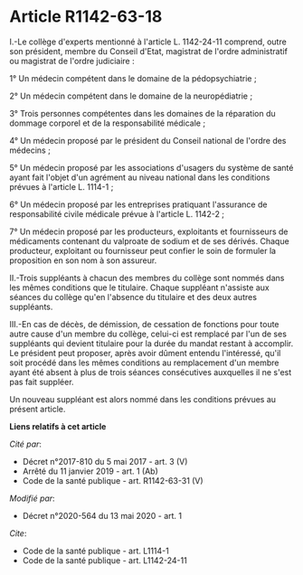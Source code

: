 # Article R1142-63-18

I.-Le collège d'experts mentionné à l'article L. 1142-24-11 comprend, outre son président, membre du Conseil d'Etat,
magistrat de l'ordre administratif ou magistrat de l'ordre judiciaire :

1° Un médecin compétent dans le domaine de la pédopsychiatrie ;

2° Un médecin compétent dans le domaine de la neuropédiatrie ;

3° Trois personnes compétentes dans les domaines de la réparation du dommage corporel et de la responsabilité médicale ;

4° Un médecin proposé par le président du Conseil national de l'ordre des médecins ;

5° Un médecin proposé par les associations d'usagers du système de santé ayant fait l'objet d'un agrément au niveau national
dans les conditions prévues à l'article L. 1114-1 ;

6° Un médecin proposé par les entreprises pratiquant l'assurance de responsabilité civile médicale prévue à l'article L.
1142-2 ;

7° Un médecin proposé par les producteurs, exploitants et fournisseurs de médicaments contenant du valproate de sodium et de
ses dérivés. Chaque producteur, exploitant ou fournisseur peut confier le soin de formuler la proposition en son nom à son
assureur.

II.-Trois suppléants à chacun des membres du collège sont nommés dans les mêmes conditions que le titulaire. Chaque suppléant
n'assiste aux séances du collège qu'en l'absence du titulaire et des deux autres suppléants.

III.-En cas de décès, de démission, de cessation de fonctions pour toute autre cause d'un membre du collège, celui-ci est
remplacé par l'un de ses suppléants qui devient titulaire pour la durée du mandat restant à accomplir. Le président peut
proposer, après avoir dûment entendu l'intéressé, qu'il soit procédé dans les mêmes conditions au remplacement d'un membre
ayant été absent à plus de trois séances consécutives auxquelles il ne s'est pas fait suppléer.

Un nouveau suppléant est alors nommé dans les conditions prévues au présent article.

**Liens relatifs à cet article**

_Cité par_:

  - Décret n°2017-810 du 5 mai 2017 - art. 3 (V)
  - Arrêté du 11 janvier 2019 - art. 1 (Ab)
  - Code de la santé publique - art. R1142-63-31 (V)

_Modifié par_:

  - Décret n°2020-564 du 13 mai 2020 - art. 1

_Cite_:

  - Code de la santé publique - art. L1114-1
  - Code de la santé publique - art. L1142-24-11

